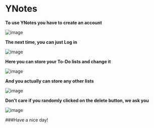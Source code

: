 # YNotes
**To use YNotes you have to create an account**

![image](https://github.com/cifyrag/YNotes/assets/107427860/9b9e1057-5b0f-40f9-8564-30ed652ecd2d)

**The next time, you can just Log in**

![image](https://github.com/cifyrag/YNotes/assets/107427860/d9c80349-8f52-4393-b32e-2192548e8dee)

**Here you can store your To-Do lists and change it**

![image](https://github.com/cifyrag/YNotes/assets/107427860/452abd19-cded-4c92-b83d-2520315db14a)

**And you actually can store any other lists**

![image](https://github.com/cifyrag/YNotes/assets/107427860/ad1598e1-43fb-4be6-9fc2-75aca3d7c08a)

**Don't care if you randomly clicked on the delete button, we ask you**

![image](https://github.com/cifyrag/YNotes/assets/107427860/fdd40e39-b57f-4856-8b9c-32aec337c9c6)

###Have a nice day!
